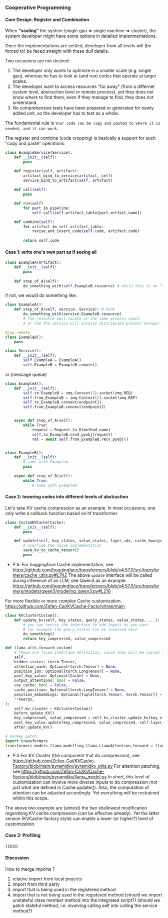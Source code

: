 ### Cooperative Programming

#### Core Design: Register and Combination

When **"scaling"** the system (single gpu => single machine => cluster), the system developer might have some options in detailed implenmentations. 

Once the implementations are settled, developer from all levels will (be forced to) be faced straight with these dull details. 

Two occasions are not desired:
1. The developer only wants to optimize in a smaller scale (e.g. single gpu), whereas he has to look at (and run) codes that operate at larger scales.
2. The developer want to access resources "far away" (from a differnet system level, abstraction level or remote process), yet they does not know where to find them, even if they manage to find, they does not understand. 
3. No comprehensive tests have been prepared or generated for newly added unit, so the developer has to test as a whole.

The fundamental rule is `Your code can be copy and pasted to where it is needed, and it can work`. 

The register and combine (code cropping) is basically a support for such "copy and paste" operations. 

```python
class ExampleService(Service):
    def __init__(self):
        pass

    def register(self, artifact):
        artifact_bind_to_service(artifact, self)
        service_bind_to_artifact(self, artifact)
    
    def call(self):
        pass

    def run(self)
        for part in pipeline:
            self.call(self.artifact_table[part.artfact_name])

    def combine(self):
        for artifact in self.artifact_table:
            revise_and_insert_code(self.code, artifact.code)
        
        return self.code
```

#### Case 1: write one's own part as if seeing all
```python
class ExampleA(Artifact):
    def __init__(self):
        pass
    
    def step_of_A(self):
        do_something_with(self.ExampleB.resource) # while this is no "self.ExampleB"
```

if not, we would do something like:
```python 
class ExampleA():
    def step_of_A(self, service: Service): # hook
        do_something_with(service.ExampleB.resource) 
        # the resource must locate at the same process space
        # or the the service will involve distributed process manager like `Ray`

@ray.remote
class ExampleB():
    pass

class Service():
    def __init__(self):
        self.ExampleA = ExampleA()
        self.ExampleB = ExampleB.remote()

```

or (message queue)

```python 
class ExampleA():
    def __init__(self):
        self.to_ExampleB = zmq.Context(2).socket(zmq.REQ)
        self.from_ExampleB = zmq.Context(2).socket(zmq.REP)
        self.to_ExampleB.connext(endpoint1)
        self.from_ExampleB.connect(endpoint2)


    async def step_of_A(self):
        while True:
            request = Request_to_B(method_name)
            self.to_ExampleB.send_pyobj(request)
            ret = await self.from_ExampleB.recv_pyobj()


class ExampleB():
    def __init__(self):
        # same with ExampleA
        pass
    
    async def step_of_B(self):
        while True:
            # same with ExampleA
```

#### Case 2: lowering codes into different levels of abstraction

Let's take KV cache compression as an example.
In most occasions, one only write a callback function based on hf transformer. 


```python 
class CustomKVCache(Cache):
    def __init__(self):
        pass

    def update(self, key_states, value_states, layer_idx, cache_kwargs):
        # override the naive implementation
        save_kv_to_cache_tensor()
        pass
```

- P.S.
For huggingface Cache implementation, see
https://github.com/huggingface/transformers/blob/v4.57.0/src/transformers/cache_utils.py#L742
The above `update` interface will be called during inference of an LLM, see Qwen3 as an example: 
https://github.com/huggingface/transformers/blob/v4.57.0/src/transformers/models/qwen3/modeling_qwen3.py#L210


For more flexible or more complex Cache customization. 
https://github.com/Zefan-Cai/KVCache-Factory/tree/main
```python
class KVclusterCustom():
    def update_kv(self, key_states, query_states, value_states, ...):
        # you can revise the interface to add inputs as you want
        # for example the query_states can be involved here
        do_something()
        return key_compressed, value_compressed

def llama_attn_forward_custom(
    # These are fixed interface definition, since they will be called in the complete transformer interface
    self,
    hidden_states: torch.Tensor,
    attention_mask: Optional[torch.Tensor] = None,
    position_ids: Optional[torch.LongTensor] = None,
    past_key_value: Optional[Cache] = None,
    output_attentions: bool = False,
    use_cache: bool = False,
    cache_position: Optional[torch.LongTensor] = None,
    position_embeddings: Optional[Tuple[torch.Tensor, torch.Tensor]] = None,
    **kwargs,
):
    self.kv_cluster = KVclusterCustom()
    before_update_KV()
    key_compressed, value_compressed = self.kv_cluster.update_kv(key_states, query_states, value_states)
    past_key_value.update(key_compressed, value_compressed, self.layer_idx, cache_kwargs)
    after_update_KV()

# monkey patch
import transformers
transformers.models.llama.modelling_llama.LlamaAttention.forward = llama_attn_forward_custom

```
- P.S
For KV Cluster (the component that do compression), see https://github.com/Zefan-Cai/KVCache-Factory/blob/main/pyramidkv/pyramidkv_utils.py 
For attention patching, see https://github.com/Zefan-Cai/KVCache-Factory/blob/main/pyramidkv/llama_model.py
In short, this level of customization can involve more diverse inputs to do compression (not just what are defined in Cache.update()). Also, the computation of attention can be adjusted accordingly. Yet everything will be restrained within this scope. 

The above two example are (almost) the two shallowest modification regardiong KV cache compression (can be effective already). Yet the latter version (KVCache-factory style) can enable a lower (or higher?) level of customization. 

#### Case 3: Profiling
TODO

#### Discussion
How to merge imports ?

1. relative import from local projects
2. import from third party
3. import that is being used in the registered method
4. import that is not being used in the registered method
(should we import unstateful class member method into the integrated script?)
(should we patch stateful method, i.e. involving calling self into calling the service method?)
